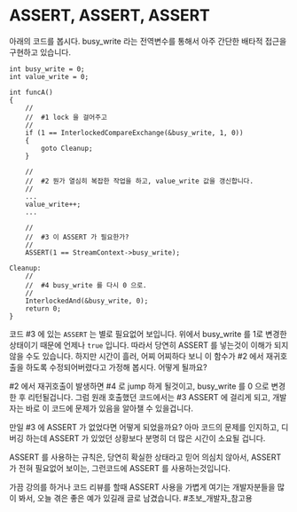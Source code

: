 # ASSERT, ASSERT, ASSERT

아래의 코드를 봅시다. busy_write 라는 전역변수를 통해서 아주 간단한 배타적 접근을 구현하고 있습니다.

    int busy_write = 0;
    int value_write = 0;

    int funcA()
    {
        //
        //  #1 lock 을 걸어주고
        //
        if (1 == InterlockedCompareExchange(&busy_write, 1, 0))
        {
            goto Cleanup;
        }

        //
        //  #2 뭔가 열심히 복잡한 작업을 하고, value_write 값을 갱신합니다.
        //
        ...
        value_write++;
        ...

        //
        //  #3 이 ASSERT 가 필요한가?
        //
        ASSERT(1 == StreamContext->busy_write);

    Cleanup:
        //
        //  #4 busy_write 를 다시 0 으로.
        //
        InterlockedAnd(&busy_write, 0);
        return 0;
    }

코드 #3 에 있는 `ASSERT` 는 별로 필요없어 보입니다. 위에서 busy_write 를 1로 변경한 상태이기 때문에 언제나 `true` 입니다. 따라서 당연히 ASSERT 를 넣는것이 이해가 되지 않을 수도 있습니다. 하지만 시간이 흘러, 어찌 어찌하다 보니 이 함수가 #2 에서 재귀호출을 하도록 수정되어버렸다고 가정해 봅시다. 어떻게 될까요?

\#2 에서 재귀호출이 발생하면 #4 로 jump 하게 될것이고, busy_write 를 0 으로 변경한 후 리턴될겁니다. 그럼 원래 호출했던 코드에서는 #3 ASSERT 에 걸리게 되고, 개발자는 바로 이 코드에 문제가 있음을 알아챌 수 있을겁니다. 

만일 #3 에 ASSERT 가 없었다면 어떻게 되었을까요? 아마 코드의 문제를 인지하고, 디버깅 하는데 ASSERT 가 있었던 상황보다 분명히 더 많은 시간이 소요될 겁니다.

ASSERT 를 사용하는 규칙은, 당연히 확실한 상태라고 믿어 의심치 않아서, ASSERT 가 전혀 필요없어 보이는, 그런코드에 ASSERT 를 사용하는것입니다.

가끔 강의를 하거나 코드 리뷰를 할때 ASSERT 사용을 가볍게 여기는 개발자분들을 많이 봐서, 오늘 겪은 좋은 예가 있길래 글로 남겼습니다.
#초보_개발자_참고용